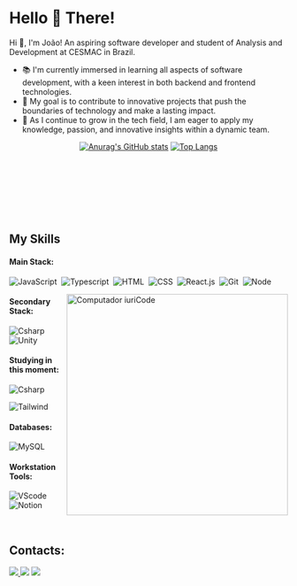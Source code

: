 <h1 align="left">Hello 🤖 There!</h1>  
<p>
  Hi 👋, I'm João! An aspiring software developer and student of Analysis and Development at CESMAC in Brazil.

- 📚 I'm currently immersed in learning all aspects of software development, with a keen interest in both backend and frontend technologies.
 - 🌟 My goal is to contribute to innovative projects that push the boundaries of technology and make a lasting impact.
 - 💼 As I continue to grow in the tech field, I am eager to apply my knowledge, passion, and innovative insights within a dynamic team.
</p>


<div  align="center" style="margin-bottom:100px">

 [![Anurag's GitHub stats](https://github-readme-stats.vercel.app/api?username=joaosmendess&show_icons=true&theme=gotham)](https://github.com/anuraghazra/github-readme-stats)
 [![Top Langs](https://github-readme-stats.vercel.app/api/top-langs/?username=joaosmendess&show_icons=true&theme=gotham)](https://github.com/anuraghazra/github-readme-stats)
 </div>
 
 &nbsp;
 &nbsp;



## My Skills

#### Main Stack:

![JavaScript](https://img.shields.io/badge/JavaScript-F7DF1E?style=for-the-badge&logo=javascript&logoColor=black)&nbsp;
![Typescript](https://img.shields.io/badge/TypeScript-007ACC?style=for-the-badge&logo=typescript&logoColor=white)&nbsp;
![HTML](https://img.shields.io/badge/HTML5-E34F26?style=for-the-badge&logo=html5&logoColor=white)&nbsp;
![CSS](https://img.shields.io/badge/CSS3-1572B6?style=for-the-badge&logo=css3&logoColor=white)&nbsp;
![React.js](https://img.shields.io/badge/React-20232A?style=for-the-badge&logo=react&logoColor=61DAFB)&nbsp;
![Git](https://img.shields.io/badge/GIT-E44C30?style=for-the-badge&logo=git&logoColor=white)&nbsp;
![Node](https://img.shields.io/badge/Node%20js-339933?style=for-the-badge&logo=nodedotjs&logoColor=white)       

<img src="https://raw.githubusercontent.com/MicaelliMedeiros/micaellimedeiros/master/image/computer-illustration.png" min-width="400px" max-width="400px" width="400px" align="right" alt="Computador iuriCode">

#### Secondary Stack:

![Csharp](https://img.shields.io/badge/C%23-239120?style=for-the-badge&logo=c-sharp&logoColor=white)&nbsp;
![Unity](https://img.shields.io/badge/Unity-100000?style=for-the-badge&logo=unity&logoColor=white)&nbsp;

#### Studying in this moment:

![Csharp](https://img.shields.io/badge/C%23-239120?style=for-the-badge&logo=c-sharp&logoColor=white)&nbsp;

![Tailwind](https://img.shields.io/badge/Tailwind_CSS-38B2AC?style=for-the-badge&logo=tailwind-css&logoColor=white)

#### Databases:
![MySQL](https://img.shields.io/badge/MySQL-005C84?style=for-the-badge&logo=mysql&logoColor=white)


#### Workstation Tools:

![VScode](https://img.shields.io/badge/vscode-4285F4?style=for-the-badge&logo=vscode&logoColor=white)&nbsp;
![Notion](https://img.shields.io/badge/Notion-000000?style=for-the-badge&logo=notion&logoColor=white)&nbsp;


&nbsp;
&nbsp;

## Contacts:

<div> 
<a href="https://www.instagram.com/joaomsdev" target="_blank"><img src="https://img.shields.io/badge/-Instagram-%23E4405F?style=for-the-badge&logo=instagram&logoColor=white">
</a>
<a href = "mailto:contato.joaomsdev@gmail.com"> <img src="https://img.shields.io/badge/-Gmail-%23333?style=for-the-badge&logo=gmail&logoColor=white" target="_blank"></a>
<a href="https://www.linkedin.com/in/joaosmendess/" target="_blank"><img src="https://img.shields.io/badge/-LinkedIn-%230077B5?style=for-the-badge&logo=linkedin&logoColor=white"  target="_blank"></a> 

</div>&nbsp;&nbsp;
 

  
  

